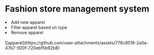 <h1>Fashion store management system</h1>
<li>Add new apparel</li>
<li>Filter apparel based on type</li>
<li>Remove apparel</li>
<br/>
![apparel](https://github.com/user-attachments/assets/776c8518-2a0a-47b7-920f-720ebf5b92b8)
